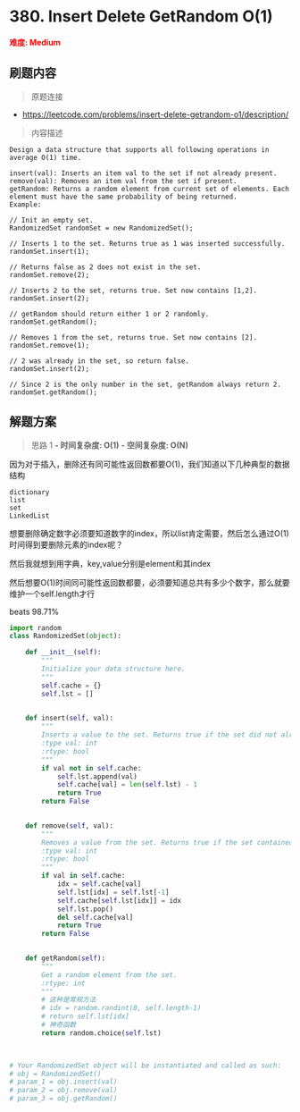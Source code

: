 # 380. Insert Delete GetRandom O(1)

**<font color=red>难度: Medium</font>**

## 刷题内容

> 原题连接

* https://leetcode.com/problems/insert-delete-getrandom-o1/description/

> 内容描述

```
Design a data structure that supports all following operations in average O(1) time.

insert(val): Inserts an item val to the set if not already present.
remove(val): Removes an item val from the set if present.
getRandom: Returns a random element from current set of elements. Each element must have the same probability of being returned.
Example:

// Init an empty set.
RandomizedSet randomSet = new RandomizedSet();

// Inserts 1 to the set. Returns true as 1 was inserted successfully.
randomSet.insert(1);

// Returns false as 2 does not exist in the set.
randomSet.remove(2);

// Inserts 2 to the set, returns true. Set now contains [1,2].
randomSet.insert(2);

// getRandom should return either 1 or 2 randomly.
randomSet.getRandom();

// Removes 1 from the set, returns true. Set now contains [2].
randomSet.remove(1);

// 2 was already in the set, so return false.
randomSet.insert(2);

// Since 2 is the only number in the set, getRandom always return 2.
randomSet.getRandom();
```

## 解题方案

> 思路 1
****- 时间复杂度: O(1)**** ****- 空间复杂度: O(N)****

因为对于插入，删除还有同可能性返回数都要O(1)，我们知道以下几种典型的数据结构
```
dictionary
list
set
LinkedList
```
想要删除确定数字必须要知道数字的index，所以list肯定需要，然后怎么通过O(1)时间得到要删除元素的index呢？

然后我就想到用字典，key,value分别是element和其index

然后想要O(1)时间同可能性返回数都要，必须要知道总共有多少个数字，那么就要维护一个self.length才行


beats 98.71%


```python
import random
class RandomizedSet(object):

    def __init__(self):
        """
        Initialize your data structure here.
        """
        self.cache = {}
        self.lst = []
        

    def insert(self, val):
        """
        Inserts a value to the set. Returns true if the set did not already contain the specified element.
        :type val: int
        :rtype: bool
        """
        if val not in self.cache:
            self.lst.append(val)
            self.cache[val] = len(self.lst) - 1
            return True
        return False
        

    def remove(self, val):
        """
        Removes a value from the set. Returns true if the set contained the specified element.
        :type val: int
        :rtype: bool
        """
        if val in self.cache:
            idx = self.cache[val]
            self.lst[idx] = self.lst[-1] 
            self.cache[self.lst[idx]] = idx 
            self.lst.pop()
            del self.cache[val]
            return True
        return False

        
    def getRandom(self):
        """
        Get a random element from the set.
        :rtype: int
        """
        # 这种是常规方法
        # idx = random.randint(0, self.length-1)
        # return self.lst[idx]
        # 神奇函数
        return random.choice(self.lst)
        


# Your RandomizedSet object will be instantiated and called as such:
# obj = RandomizedSet()
# param_1 = obj.insert(val)
# param_2 = obj.remove(val)
# param_3 = obj.getRandom()
```